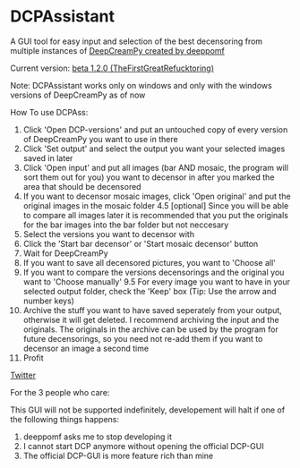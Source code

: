 # DCPAssistant
A GUI tool for easy input and selection of the best decensoring from multiple instances of [DeepCreamPy created by deeppomf](https://github.com/deeppomf/DeepCreamPy)

Current version: [beta 1.2.0 (TheFirstGreatRefucktoring)](https://github.com/DCPAssistant/DCPAssistant/releases/tag/v1.2.0-beta)

Note: DCPAssistant works only on windows and only with the windows versions of DeepCreamPy as of now
  
How To use DCPAss:
1. Click 'Open DCP-versions' and put an untouched copy of every version of DeepCreamPy you want to use in there
2. Click 'Set output' and select the output you want your selected images saved in later
3. Click 'Open input' and put all images (bar AND mosaic, the program will sort them out for you) you want to decensor in after you marked the area that should be decensored
4. If you want to decensor mosaic images, click 'Open original' and put the original images in the mosaic folder
4.5 [optional] Since you will be able to compare all images later it is recommended that you put the originals for the bar images into the bar folder but not neccesary
5. Select the versions you want to decensor with
6. Click the 'Start bar decensor' or 'Start mosaic decensor' button
7. Wait for DeepCreamPy
8. If you want to save all decensored pictures, you want to 'Choose all'
9. If you want to compare the versions decensorings and the original you want to 'Choose manually'
9.5 For every image you want to have in your selected output folder, check the 'Keep' box (Tip: Use the arrow and number keys)
10. Archive the stuff you want to have saved seperately from your output, otherwise it will get deleted. I recommend archiving the input and the originals. The originals in the archive can be used by the program for future decensorings, so you need not re-add them if you want to decensor an image a second time
11. Profit

[Twitter](https://twitter.com/DCPAssistant)

For the 3 people who care:

This GUI will not be supported indefinitely, developement will halt if one of the following things happens:
1. deeppomf asks me to stop developing it
2. I cannot start DCP anymore without opening the official DCP-GUI
3. The official DCP-GUI is more feature rich than mine
